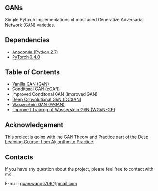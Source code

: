 ## GANs
Simple Pytorch implementations of most used Generative Adversarial Network (GAN) varieties.

## Dependencies
* [Anaconda (Python 2.7)](https://www.anaconda.com/download/)
* [PyTorch 0.4.0](http://pytorch.org/)

## Table of Contents
* [Vanilla GAN (GAN)](https://arxiv.org/pdf/1406.2661.pdf)
* [Conditonal GAN (cGAN)](https://arxiv.org/pdf/1411.1784.pdf)
* Improved Conditonal GAN (Improved GAN)
* [Deep Convolutional GAN (DCGAN)](https://arxiv.org/pdf/1511.06434.pdf)
* [Wasserstein GAN (WGAN)](https://arxiv.org/pdf/1701.07875.pdf)
* [Improved Training of Wasserstein GAN (WGAN-GP)](https://arxiv.org/pdf/1704.00028.pdf)

## Acknowledgement
This project is going with the [GAN Theory and Practice](https://study.163.com/course/courseLearn.htm?courseId=1006498024&share=2&shareId=400000000681046#/learn/live?lessonId=1054160393&courseId=1006498024) part of the [Deep Learning Course: from Algorithm to Practice](https://study.163.com/course/courseMain.htm?share=2&shareId=400000000681046&courseId=1006498024&_trace_c_p_k2_=d197343763ee421eae96c4cdb1b129cb).

## Contacts
If you have any question about the project, please feel free to contact with me.

E-mail: guan.wang0706@gmail.com


